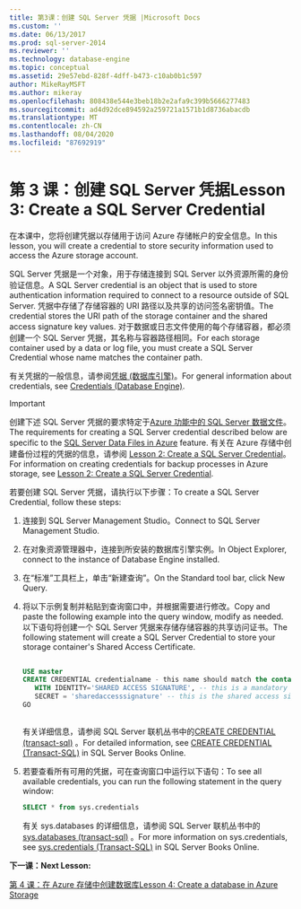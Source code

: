 ```yaml
---
title: 第3课：创建 SQL Server 凭据 |Microsoft Docs
ms.custom: ''
ms.date: 06/13/2017
ms.prod: sql-server-2014
ms.reviewer: ''
ms.technology: database-engine
ms.topic: conceptual
ms.assetid: 29e57ebd-828f-4dff-b473-c10ab0b1c597
author: MikeRayMSFT
ms.author: mikeray
ms.openlocfilehash: 808438e544e3beb18b2e2afa9c399b5666277483
ms.sourcegitcommit: ad4d92dce894592a259721a1571b1d8736abacdb
ms.translationtype: MT
ms.contentlocale: zh-CN
ms.lasthandoff: 08/04/2020
ms.locfileid: "87692919"
---
```

# <a name="lesson-3-create-a-sql-server-credential"></a><span data-ttu-id="76c80-102">第 3 课：创建 SQL Server 凭据</span><span class="sxs-lookup"><span data-stu-id="76c80-102">Lesson 3: Create a SQL Server Credential</span></span>
  <span data-ttu-id="76c80-103">在本课中，您将创建凭据以存储用于访问 Azure 存储帐户的安全信息。</span><span class="sxs-lookup"><span data-stu-id="76c80-103">In this lesson, you will create a credential to store security information used to access the Azure storage account.</span></span>  
  
 <span data-ttu-id="76c80-104">SQL Server 凭据是一个对象，用于存储连接到 SQL Server 以外资源所需的身份验证信息。</span><span class="sxs-lookup"><span data-stu-id="76c80-104">A SQL Server credential is an object that is used to store authentication information required to connect to a resource outside of SQL Server.</span></span> <span data-ttu-id="76c80-105">凭据中存储了存储容器的 URI 路径以及共享的访问签名密钥值。</span><span class="sxs-lookup"><span data-stu-id="76c80-105">The credential stores the URI path of the storage container and the shared access signature key values.</span></span> <span data-ttu-id="76c80-106">对于数据或日志文件使用的每个存储容器，都必须创建一个 SQL Server 凭据，其名称与容器路径相同。</span><span class="sxs-lookup"><span data-stu-id="76c80-106">For each storage container used by a data or log file, you must create a SQL Server Credential whose name matches the container path.</span></span>  
  
 <span data-ttu-id="76c80-107">有关凭据的一般信息，请参阅[凭据 &#40;数据库引擎&#41;](security/authentication-access/credentials-database-engine.md)。</span><span class="sxs-lookup"><span data-stu-id="76c80-107">For general information about credentials, see [Credentials &#40;Database Engine&#41;](security/authentication-access/credentials-database-engine.md).</span></span>  
  
> [!IMPORTANT]  
>  <span data-ttu-id="76c80-108">创建下述 SQL Server 凭据的要求特定于[Azure 功能中的 SQL Server 数据文件](databases/sql-server-data-files-in-microsoft-azure.md)。</span><span class="sxs-lookup"><span data-stu-id="76c80-108">The requirements for creating a SQL Server credential described below are specific to the [SQL Server Data Files in Azure](databases/sql-server-data-files-in-microsoft-azure.md) feature.</span></span> <span data-ttu-id="76c80-109">有关在 Azure 存储中创建备份过程的凭据的信息，请参阅 [Lesson 2: Create a SQL Server Credential](../tutorials/lesson-2-create-a-sql-server-credential.md)。</span><span class="sxs-lookup"><span data-stu-id="76c80-109">For information on creating credentials for backup processes in Azure storage, see [Lesson 2: Create a SQL Server Credential](../tutorials/lesson-2-create-a-sql-server-credential.md).</span></span>  
  
 <span data-ttu-id="76c80-110">若要创建 SQL Server 凭据，请执行以下步骤：</span><span class="sxs-lookup"><span data-stu-id="76c80-110">To create a SQL Server Credential, follow these steps:</span></span>  
  
1.  <span data-ttu-id="76c80-111">连接到 SQL Server Management Studio。</span><span class="sxs-lookup"><span data-stu-id="76c80-111">Connect to SQL Server Management Studio.</span></span>  
  
2.  <span data-ttu-id="76c80-112">在对象资源管理器中，连接到所安装的数据库引擎实例。</span><span class="sxs-lookup"><span data-stu-id="76c80-112">In Object Explorer, connect to the instance of Database Engine installed.</span></span>  
  
3.  <span data-ttu-id="76c80-113">在“标准”工具栏上，单击“新建查询”。</span><span class="sxs-lookup"><span data-stu-id="76c80-113">On the Standard tool bar, click New Query.</span></span>  
  
4.  <span data-ttu-id="76c80-114">将以下示例复制并粘贴到查询窗口中，并根据需要进行修改。</span><span class="sxs-lookup"><span data-stu-id="76c80-114">Copy and paste the following example into the query window, modify as needed.</span></span> <span data-ttu-id="76c80-115">以下语句将创建一个 SQL Server 凭据来存储存储容器的共享访问证书。</span><span class="sxs-lookup"><span data-stu-id="76c80-115">The following statement will create a SQL Server Credential to store your storage container's Shared Access Certificate.</span></span>  
  
    ```sql  
  
    USE master  
    CREATE CREDENTIAL credentialname - this name should match the container path and it must start with https.   
       WITH IDENTITY='SHARED ACCESS SIGNATURE', -- this is a mandatory string and do not change it.   
       SECRET = 'sharedaccesssignature' -- this is the shared access signature key that you obtained in Lesson 2.   
    GO  
  
    ```  
  
     <span data-ttu-id="76c80-116">有关详细信息，请参阅 SQL Server 联机丛书中的[CREATE CREDENTIAL &#40;transact-sql&#41;](/sql/t-sql/statements/create-credential-transact-sql) 。</span><span class="sxs-lookup"><span data-stu-id="76c80-116">For detailed information, see [CREATE CREDENTIAL &#40;Transact-SQL&#41;](/sql/t-sql/statements/create-credential-transact-sql) in SQL Server Books Online.</span></span>  
  
5.  <span data-ttu-id="76c80-117">若要查看所有可用的凭据，可在查询窗口中运行以下语句：</span><span class="sxs-lookup"><span data-stu-id="76c80-117">To see all available credentials, you can run the following statement in the query window:</span></span>  
  
    ```sql  
    SELECT * from sys.credentials  
    ```  
  
     <span data-ttu-id="76c80-118">有关 sys.databases 的详细信息，请参阅 SQL Server 联机丛书中的[sys.databases &#40;transact-sql&#41;](/sql/relational-databases/system-catalog-views/sys-credentials-transact-sql) 。</span><span class="sxs-lookup"><span data-stu-id="76c80-118">For more information on sys.credentials, see [sys.credentials &#40;Transact-SQL&#41;](/sql/relational-databases/system-catalog-views/sys-credentials-transact-sql) in SQL Server Books Online.</span></span>  
  
 <span data-ttu-id="76c80-119">**下一课：**</span><span class="sxs-lookup"><span data-stu-id="76c80-119">**Next Lesson:**</span></span>  
  
 [<span data-ttu-id="76c80-120">第 4 课：在 Azure 存储中创建数据库</span><span class="sxs-lookup"><span data-stu-id="76c80-120">Lesson 4: Create a database in Azure Storage</span></span>](lesson-3-database-backup-to-url.md)  
  
  
